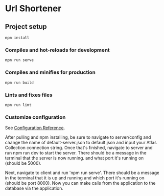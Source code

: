 # Url Shortener

## Project setup
```
npm install
```

### Compiles and hot-reloads for development
```
npm run serve
```

### Compiles and minifies for production
```
npm run build
```

### Lints and fixes files
```
npm run lint
```

### Customize configuration
See [Configuration Reference](https://cli.vuejs.org/config/).

After pulling and npm installing, be sure to navigate to server/config and change the name of default-server.json to default.json and input your Atlas Collection connection string. 
Once that's finished, navigate to server and run npm run dev to start the server. There should be a message in the terminal that the server is now running. and what port it's running on (should be 5000).

Next, navigate to client and run 'npm run serve'. There should be a message in the terminal that it is up and running and which port it's running on (should be port 8000). Now you can make calls from the application to the database via the application.


